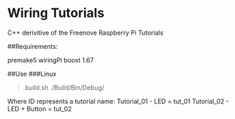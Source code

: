 # Wiring Tutorials
C++ derivitive of the Freenove Raspberry Pi Tutorials

##Requirements:

premake5
wiringPi
boost 1.67

##Use
###Linux
> build.sh <id>
> ./Build/Bin/Debug/<id>

Where ID represents a tutorial name:
Tutorial_01 - LED           = tut_01
Tutorial_02 - LED + Button  = tut_02


